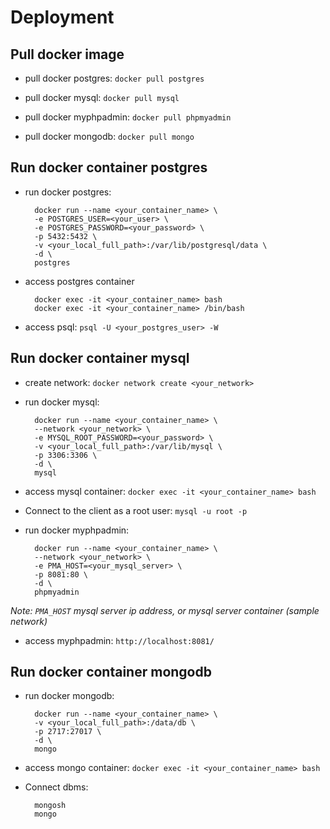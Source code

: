 # Deployment

## Pull docker image

- pull docker postgres: `docker pull postgres`

- pull docker mysql: `docker pull mysql`

- pull docker myphpadmin: `docker pull phpmyadmin`

- pull docker mongodb: `docker pull mongo`

## Run docker container postgres
- run docker postgres:

        docker run --name <your_container_name> \
        -e POSTGRES_USER=<your_user> \
        -e POSTGRES_PASSWORD=<your_password> \
        -p 5432:5432 \
        -v <your_local_full_path>:/var/lib/postgresql/data \
        -d \
        postgres

- access postgres container

        docker exec -it <your_container_name> bash
        docker exec -it <your_container_name> /bin/bash

- access psql: `psql -U <your_postgres_user> -W`

## Run docker container mysql
- create network: `docker network create <your_network>`

- run docker mysql:

        docker run --name <your_container_name> \
        --network <your_network> \
        -e MYSQL_ROOT_PASSWORD=<your_password> \
        -v <your_local_full_path>:/var/lib/mysql \
        -p 3306:3306 \
        -d \
        mysql

- access mysql container: `docker exec -it <your_container_name> bash`

- Connect to the client as a root user: `mysql -u root -p`

- run docker myphpadmin:

        docker run --name <your_container_name> \
        --network <your_network> \
        -e PMA_HOST=<your_mysql_server> \
        -p 8081:80 \
        -d \
        phpmyadmin

*Note: `PMA_HOST` mysql server ip address, or mysql server container (sample network)*

- access myphpadmin: `http://localhost:8081/`

## Run docker container mongodb
- run docker mongodb:

        docker run --name <your_container_name> \
        -v <your_local_full_path>:/data/db \
        -p 2717:27017 \
        -d \
        mongo

- access mongo container: `docker exec -it <your_container_name> bash`

- Connect dbms:

        mongosh
        mongo